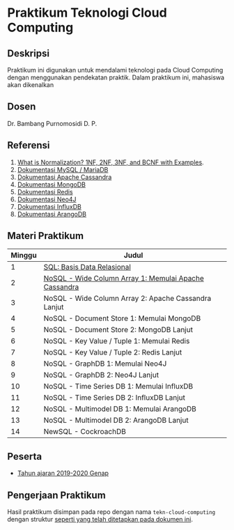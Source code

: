 # Praktikum Teknologi Cloud Computing

## Deskripsi

Praktikum ini digunakan untuk mendalami teknologi pada Cloud Computing dengan menggunakan pendekatan praktik. Dalam praktikum ini, mahasiswa akan dikenalkan 

## Dosen

Dr. Bambang Purnomosidi D. P.

## Referensi

1.  [What is Normalization? 1NF, 2NF, 3NF, and BCNF with Examples](https://www.guru99.com/database-normalization.html).
2.  [Dokumentasi MySQL / MariaDB](https://mariadb.org/documentation/)
3.  [Dokumentasi Apache Cassandra](https://cassandra.apache.org/doc/latest/)
4.  [Dokumentasi MongoDB](https://www.mongodb.com/)
5.  [Dokumentasi Redis](https://redis.io/documentation)
6.  [Dokumentasi Neo4J](https://neo4j.com/docs/)
7.  [Dokumentasi InfluxDB](https://docs.influxdata.com/)
8.  [Dokumentasi ArangoDB](https://www.arangodb.com/documentation/)

## Materi Praktikum

| Minggu | Judul | 
| ------- | ------ |
| 1 | [SQL: Basis Data Relasional](tbd/minggu-01.md) | 
| 2 | [NoSQL - Wide Column Array 1: Memulai Apache Cassandra](tbd/minggu-02.md) | 
| 3 | NoSQL - Wide Column Array 2: Apache Cassandra Lanjut | 
| 4 | NoSQL - Document Store 1: Memulai MongoDB | 
| 5 | NoSQL - Document Store 2: MongoDB Lanjut | 
| 6 | NoSQL - Key Value / Tuple 1: Memulai Redis | 
| 7 | NoSQL - Key Value / Tuple 2: Redis Lanjut | 
| 8 | NoSQL - GraphDB 1: Memulai Neo4J | 
| 9 | NoSQL - GraphDB 2: Neo4J Lanjut | 
| 10 | NoSQL - Time Series DB 1: Memulai InfluxDB | 
| 11 | NoSQL - Time Series DB 2: InfluxDB Lanjut | 
| 12 | NoSQL - Multimodel DB 1: Memulai ArangoDB | 
| 13 | NoSQL - Multimodel DB 2: ArangoDB Lanjut | 
| 14 | NewSQL - CockroachDB | 

## Peserta

* [Tahun ajaran 2019-2020 Genap](tcc-2019-2020-genap/)

## Pengerjaan Praktikum

Hasil praktikum disimpan pada repo dengan nama `tekn-cloud-computing` dengan struktur [seperti yang telah ditetapkan pada dokumen ini](struktur-direktori.md).


